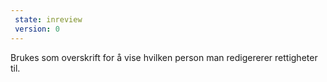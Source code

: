 ```yaml
---
 state: inreview
 version: 0
---
```

Brukes som overskrift for å vise hvilken person man redigererer rettigheter til.
